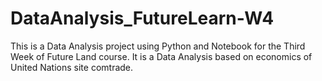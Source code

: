 # DataAnalysis_FutureLearn-W4
This is a Data Analysis project using Python and Notebook for the Third Week of Future Land course. It is a Data Analysis based on economics of United Nations site comtrade.
